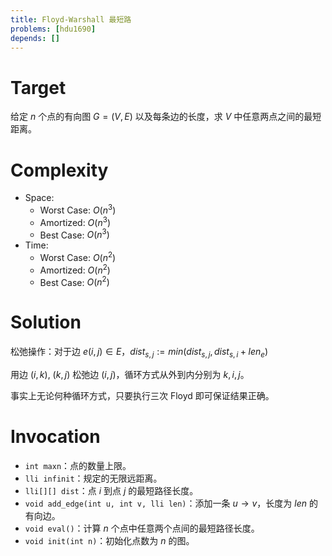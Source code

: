 ```yaml
---
title: Floyd-Warshall 最短路
problems: [hdu1690]
depends: []
---
```


# Target

给定 $n$ 个点的有向图 $G = (V, E)$ 以及每条边的长度，求 $V$ 中任意两点之间的最短距离。

# Complexity

* Space:
  * Worst Case: $O(n^3)$
  * Amortized: $O(n^3)$
  * Best Case: $O(n^3)$
* Time:
  * Worst Case: $O(n^2)$
  * Amortized: $O(n^2)$
  * Best Case: $O(n^2)$

# Solution

松弛操作：对于边 $e(i, j) \in E$，$dist_{s,j} := min(dist_{s,j}, dist_{s,i} + len_e)$

用边 $(i, k)$, $(k, j)$ 松弛边 $(i, j)$，循环方式从外到内分别为 $k, i, j$。

事实上无论何种循环方式，只要执行三次 Floyd 即可保证结果正确。

# Invocation

* `int maxn`：点的数量上限。
* `lli infinit`：规定的无限远距离。
* `lli[][] dist`：点 $i$ 到点 $j$ 的最短路径长度。
* `void add_edge(int u, int v, lli len)`：添加一条 $u \rightarrow v$，长度为 $len$ 的有向边。
* `void eval()`：计算 $n$ 个点中任意两个点间的最短路径长度。
* `void init(int n)`：初始化点数为 $n$ 的图。

